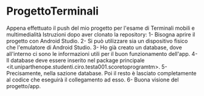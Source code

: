 # ProgettoTerminali
Appena effettuato il push del mio progetto per l'esame di Terminali mobili e multimedialità
Istruzioni dopo aver clonato la repository:
1- Bisogna aprire il progetto con Android Studio.
2- Si può utilizzare sia un dispositivo fisico che l'emulatore di Android Studio.
3- Ho già creato un database, dove all'interno ci sono le informazioni utili per il buon funzionamento dell'app.
4- Il database deve essere inserito nel package principale <it.uniparthenope.studenti.ciro.testa001.scoretoprogramtm>.
5- Precisamente, nella sazione database. Poi il resto è lasciato completamente al codice che eseguirà il collegamento ad esso.
6- Buona visione del progetto/app.
